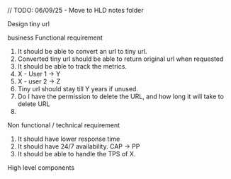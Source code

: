 // TODO: 06/09/25 - Move to HLD notes folder

Design tiny url

business Functional requirement

1. It should be able to convert an url to tiny url.
2. Converted tiny url should be able to return original url when requested
3. It should be able to track the metrics.
4. X - User 1 -> Y
5. X - user 2 -> Z
6. Tiny url should stay till Y years if unused.
7. Do I have the permission to delete the URL, and how long it will take to delete URL
8.

Non functional / technical requirement

1. It should have lower response time
2. It should have 24/7 availability. CAP -> PP
3. It should be able to handle the TPS of X.

High level components










